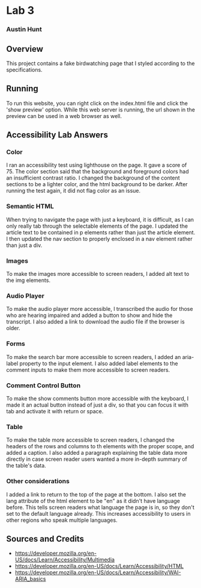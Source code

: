 # Lab 3
### Austin Hunt

## Overview

This project contains a fake birdwatching page that I styled according to the specifications.

## Running

To run this website, you can right click on the index.html file and click the 'show preview' option. While this web server is running, the url shown in the preview can be used in a web browser as well.

## Accessibility Lab Answers

### Color

I ran an accessibility test using lighthouse on the page. It gave a score of 75. The color section said that the background and foreground colors had an insufficient contrast ratio. I changed the background of the content sections to be a lighter color, and the html background to be darker. After running the test again, it did not flag color as an issue.

### Semantic HTML

When trying to navigate the page with just a keyboard, it is difficult, as I can only really tab through the selectable elements of the page. I updated the article text to be contained in p elements rather than just the article element. I then updated the nav section to properly enclosed in a nav element rather than just a div.

### Images

To make the images more accessible to screen readers, I added alt text to the img elements.

### Audio Player

To make the audio player more accessible, I transcribed the audio for those who are hearing impaired and added a button to show and hide the transcript. I also added a link to download the audio file if the browser is older.

### Forms 

To make the search bar more accessible to screen readers, I added an aria-label property to the input element. I also added label elements to the comment inputs to make them more accessible to screen readers.

### Comment Control Button
To make the show comments button more accessible with the keyboard, I made it an actual button instead of just a div, so that you can focus it with tab and activate it with return or space.

### Table

To make the table more accessible to screen readers, I changed the headers of the rows and columns to th elements with the proper scope, and added a caption. I also added a paragraph explaining the table data more directly in case screen reader users wanted a more in-depth summary of the table's data.

### Other considerations

I added a link to return to the top of the page at the bottom. I also set the lang attribute of the html element to be "en" as it didn't have language before. This tells screen readers what language the page is in, so they don't set to the default language already. This increases accessibility to users in other regions who speak multiple languages.

## Sources and Credits

* https://developer.mozilla.org/en-US/docs/Learn/Accessibility/Multimedia
* https://developer.mozilla.org/en-US/docs/Learn/Accessibility/HTML
* https://developer.mozilla.org/en-US/docs/Learn/Accessibility/WAI-ARIA_basics
